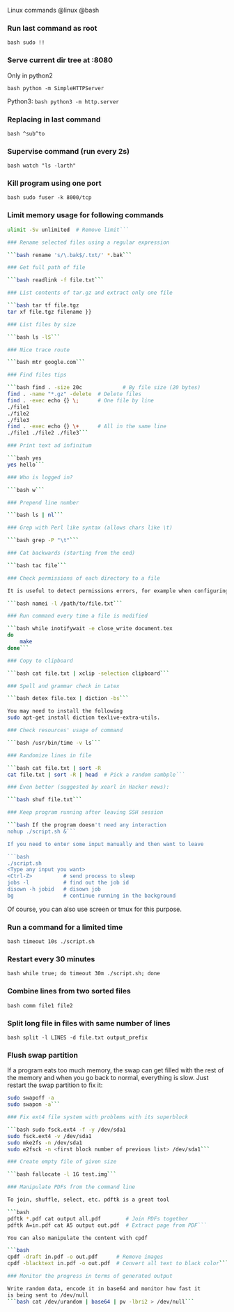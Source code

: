 Linux commands
@linux @bash

### Run last command as root

```bash sudo !!```

### Serve current dir tree at :8080
Only in python2

```bash python -m SimpleHTTPServer```

Python3:
```bash python3 -m http.server```

### Replacing in last command

```bash ^sub^to```

### Supervise command (run every 2s)

```bash watch "ls -larth"```

### Kill program using one port

```bash sudo fuser -k 8000/tcp```

### Limit memory usage for following commands

```bash ulimit -Sv 1000       # 1000 KBs = 1 MB
ulimit -Sv unlimited  # Remove limit```

### Rename selected files using a regular expression

```bash rename 's/\.bak$/.txt/' *.bak```

### Get full path of file

```bash readlink -f file.txt```

### List contents of tar.gz and extract only one file

```bash tar tf file.tgz
tar xf file.tgz filename }}

### List files by size

```bash ls -lS```

### Nice trace route

```bash mtr google.com```

### Find files tips

```bash find . -size 20c             # By file size (20 bytes)
find . -name "*.gz" -delete  # Delete files
find . -exec echo {} \;      # One file by line
./file1
./file2
./file3
find . -exec echo {} \+      # All in the same line
./file1 ./file2 ./file3```

### Print text ad infinitum

```bash yes
yes hello```

### Who is logged in?

```bash w```

### Prepend line number

```bash ls | nl```

### Grep with Perl like syntax (allows chars like \t)

```bash grep -P "\t"```

### Cat backwards (starting from the end)

```bash tac file```

### Check permissions of each directory to a file

It is useful to detect permissions errors, for example when configuring a web server.

```bash namei -l /path/to/file.txt```

### Run command every time a file is modified

```bash while inotifywait -e close_write document.tex
do
    make
done```

### Copy to clipboard

```bash cat file.txt | xclip -selection clipboard```

### Spell and grammar check in Latex

```bash detex file.tex | diction -bs```

You may need to install the following 
sudo apt-get install diction texlive-extra-utils.

### Check resources' usage of command

```bash /usr/bin/time -v ls```

### Randomize lines in file

```bash cat file.txt | sort -R
cat file.txt | sort -R | head  # Pick a random sambple```

### Even better (suggested by xearl in Hacker news):

```bash shuf file.txt```

### Keep program running after leaving SSH session

```bash If the program doesn't need any interaction
nohup ./script.sh &```

If you need to enter some input manually and then want to leave

```bash
./script.sh
<Type any input you want>
<Ctrl-Z>          # send process to sleep
jobs -l           # find out the job id
disown -h jobid   # disown job
bg                # continue running in the background
```
Of course, you can also use screen or tmux for this purpose.

### Run a command for a limited time

```bash timeout 10s ./script.sh```

### Restart every 30 minutes

```bash while true; do timeout 30m ./script.sh; done```

### Combine lines from two sorted files

```bash comm file1 file2```

### Split long file in files with same number of lines

```bash split -l LINES -d file.txt output_prefix```

### Flush swap partition

If a program eats too much memory, the swap can get filled with the rest of the memory and when you go back to normal, everything is slow. Just restart the swap partition to fix it:
```bash
sudo swapoff -a
sudo swapon -a```

### Fix ext4 file system with problems with its superblock

```bash sudo fsck.ext4 -f -y /dev/sda1
sudo fsck.ext4 -v /dev/sda1
sudo mke2fs -n /dev/sda1
sudo e2fsck -n <first block number of previous list> /dev/sda1```

### Create empty file of given size

```bash fallocate -l 1G test.img```

### Manipulate PDFs from the command line

To join, shuffle, select, etc. pdftk is a great tool

```bash
pdftk *.pdf cat output all.pdf        # Join PDFs together
pdftk A=in.pdf cat A5 output out.pdf  # Extract page from PDF```

You can also manipulate the content with cpdf

```bash
cpdf -draft in.pdf -o out.pdf      # Remove images
cpdf -blacktext in.pdf -o out.pdf  # Convert all text to black color```

### Monitor the progress in terms of generated output

Write random data, encode it in base64 and monitor how fast it
is being sent to /dev/null
```bash cat /dev/urandom | base64 | pv -lbri2 > /dev/null```

